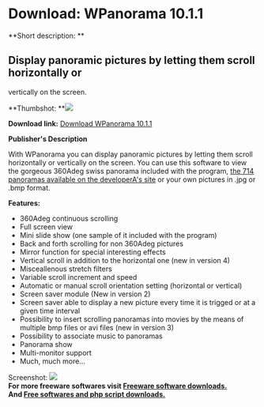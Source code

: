 # Download: WPanorama 10.1.1

**Short description: **

## Display panoramic pictures by letting them scroll horizontally or
vertically on the screen.

  
**Thumbshot: **![](http://www.freewarefiles.com/screenshot/wpanorama9_md.jpg)   
  
**Download link:** [Download WPanorama 10.1.1](http://freesoftwares.boysofts.com/WPanorama_program_17515.html)  
  

**Publisher's Description**  
  

With WPanorama you can display panoramic pictures by letting them scroll
horizontally or vertically on the screen. You can use this software to view
the gorgeous 360Adeg swiss panorama included with the program, [the 714
panoramas available on the developerA's
site](http://www.wpanorama.com/wpanorama.php) or your own pictures in .jpg or
.bmp format.

**Features:**

  * 360Adeg continuous scrolling 
  * Full screen view 
  * Mini slide show (one sample of it included with the program) 
  * Back and forth scrolling for non 360Adeg pictures 
  * Mirror function for special interesting effects 
  * Vertical scroll in addition to the horizontal one (new in version 4) 
  * Misceallenous stretch filters 
  * Variable scroll increment and speed 
  * Automatic or manual scroll orientation setting (horizontal or vertical) 
  * Screen saver module (New in version 2) 
  * Screen saver able to display a new picture every time it is trigged or at a given time interval 
  * Possibility to insert scrolling panoramas into movies by the means of multiple bmp files or avi files (new in version 3) 
  * Possibility to associate music to panoramas 
  * Panorama show 
  * Multi-monitor support 
  * Much, much more... 

  
  
Screenshot: ![](http://www.freewarefiles.com/screenshot/wpanorama9.jpg)  
**For more freeware softwares visit [Freeware software downloads.](http://freesoftwares.boysofts.com/)**   
**And [Free softwares and php script downloads.](http://www.boysofts.com/)**

